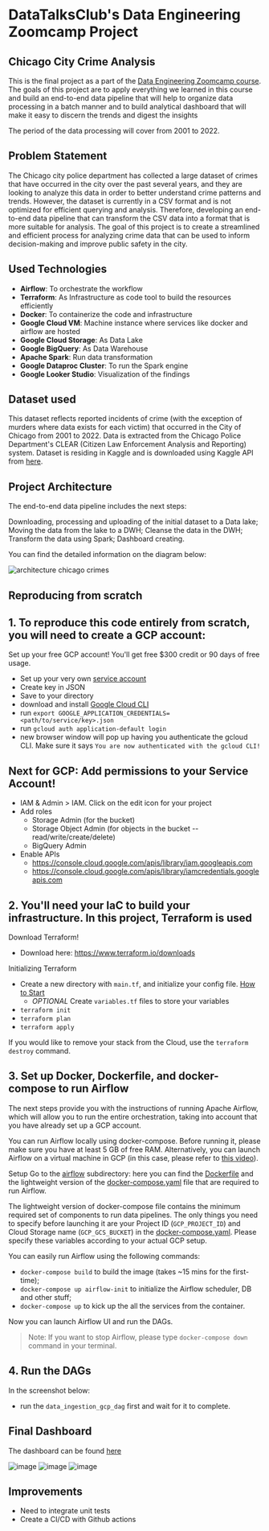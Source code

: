 # DataTalksClub's Data Engineering Zoomcamp Project

## Chicago City Crime Analysis
This is the final project as a part of the [Data Engineering Zoomcamp course](https://github.com/DataTalksClub/data-engineering-zoomcamp/blob/main/README.md). The goals of this project are to apply everything we learned in this course and build an end-to-end data pipeline that will help to organize data processing in a batch manner and to build analytical dashboard that will make it easy to discern the trends and digest the insights 


The period of the data processing will cover from 2001 to 2022.

## Problem Statement

The Chicago city police department has collected a large dataset of crimes that have occurred in the city over the past several years, and they are looking to analyze this data in order to better understand crime patterns and trends. However, the dataset is currently in a CSV format and is not optimized for efficient querying and analysis. Therefore, developing an end-to-end data pipeline that can transform the CSV data into a format that is more suitable for analysis.  The goal of this project is to create a streamlined and efficient process for analyzing crime data that can be used to inform decision-making and improve public safety in the city.


## Used Technologies


* __Airflow__: To orchestrate the workflow
* __Terraform__: As Infrastructure as code tool to build the resources efficiently
* __Docker__: To containerize the code and infrastructure
* __Google Cloud VM__: Machine instance where services like docker and airflow are hosted
* __Google Cloud Storage__: As Data Lake
* __Google BigQuery__: As Data Warehouse
* __Apache Spark__: Run data transformation
* __Google Dataproc Cluster__: To run the Spark engine
* __Google Looker Studio__: Visualization of the findings

## Dataset used

This dataset reflects reported incidents of crime (with the exception of murders where data exists for each victim) that occurred in the City of Chicago from 2001 to 2022. Data is extracted from the Chicago Police Department's CLEAR (Citizen Law Enforcement Analysis and Reporting) system. Dataset is residing in Kaggle and is downloaded using Kaggle API from [here](https://www.kaggle.com/datasets/salikhussaini49/chicago-crimes).



## Project Architecture

The end-to-end data pipeline includes the next steps:

Downloading, processing and uploading of the initial dataset to a Data lake;
Moving the data from the lake to a DWH;
Cleanse the data in the DWH;
Transform the data using Spark;
Dashboard creating.

You can find the detailed information on the diagram below:

![architecture chicago crimes](https://user-images.githubusercontent.com/88390708/230216468-ef38c0d0-0fc8-4394-99ce-8e2749eef9bc.jpg)


## Reproducing from scratch

## 1. To reproduce this code entirely from scratch, you will need to create a GCP account:
Set up your free GCP account! You'll get free $300 credit or 90 days of free usage.
* Set up your  very own [service account](https://cloud.google.com/)
* Create key in JSON
* Save to your directory
* download and install [Google Cloud CLI](https://cloud.google.com/sdk/docs/install)
* run `export GOOGLE_APPLICATION_CREDENTIALS=<path/to/service/key>.json`
* run `gcloud auth application-default login`
* new browser window will pop up having you authenticate the gcloud CLI. Make sure it says `You are now authenticated with the gcloud CLI!`

## Next for GCP: Add permissions to your Service Account!
* IAM & Admin > IAM. Click on the edit icon for your project
* Add roles
    * Storage Admin (for the bucket)
    * Storage Object Admin (for objects in the bucket -- read/write/create/delete)
    * BigQuery Admin
* Enable APIs
    * https://console.cloud.google.com/apis/library/iam.googleapis.com
    * https://console.cloud.google.com/apis/library/iamcredentials.googleapis.com

## 2. You'll need your IaC to build your infrastructure. In this project, Terraform is used
Download Terraform!
* Download here: https://www.terraform.io/downloads

Initializing Terraform
* Create a new directory with `main.tf`, and initialize your config file. [How to Start](https://learn.hashicorp.com/tutorials/terraform/google-cloud-platform-build?in=terraform/gcp-get-started)
    * *OPTIONAL* Create `variables.tf` files to store your variables
* `terraform init`
* `terraform plan`
* `terraform apply`

If you would like to remove your stack from the Cloud, use the `terraform destroy` command. 


## 3. Set up Docker, Dockerfile, and docker-compose to run Airflow
The next steps provide you with the instructions of running Apache Airflow, which will allow you to run the entire 
orchestration, taking into account that you have already set up a GCP account.

You can run Airflow locally using docker-compose. Before running it, please make sure you have at least 5 GB of free RAM.
Alternatively, you can launch Airflow on a virtual machine in GCP (in this case, please refer to [this video](https://www.youtube.com/watch?v=ae-CV2KfoN0&list=PL3MmuxUbc_hJed7dXYoJw8DoCuVHhGEQb&index=16)). 

Setup
Go to the [airflow](airflow) subdirectory: here you can find the [Dockerfile](airflow/Dockerfile) and the lightweight version
of the [docker-compose.yaml](airflow/docker-compose.yaml) file that are required to run Airflow. 

The lightweight version of docker-compose file contains the minimum required set of components to run data pipelines. 
The only things you need to specify before launching it are your Project ID (`GCP_PROJECT_ID`) and Cloud Storage name (`GCP_GCS_BUCKET`)
in the [docker-compose.yaml](airflow/docker-compose.yaml). Please specify these variables according to your actual GCP setup.

You can easily run Airflow using the following commands:
* `docker-compose build` to build the image (takes ~15 mins for the first-time);
* `docker-compose up airflow-init` to initialize the Airflow scheduler, DB and other stuff;
* `docker-compose up` to kick up the all the services from the container.

Now you can launch Airflow UI and run the DAGs.
> Note: If you want to stop Airflow, please type `docker-compose down` command in your terminal.

## 4. Run the DAGs
In the screenshot below:
* run the `data_ingestion_gcp_dag` first and wait for it to complete. 

## Final Dashboard

The dashboard can be found [here](https://lookerstudio.google.com/s/lrQNEgBjkaE)

![image](https://user-images.githubusercontent.com/88390708/230462032-800490d8-2abb-4c58-9cf6-6bca379b8551.png)
![image](https://user-images.githubusercontent.com/88390708/230462122-a92fc979-6542-463a-886d-68e52ede2f6a.png)
![image](https://user-images.githubusercontent.com/88390708/230462387-d82ba447-ce33-4ad8-ba25-5a19f8e422eb.png)

## Improvements

* Need to integrate unit tests 
* Create a CI/CD with Github actions

